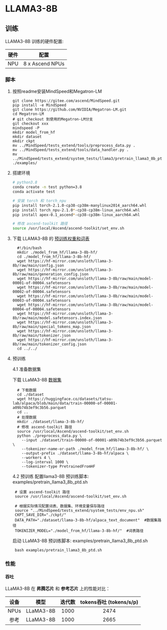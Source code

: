 # LLAMA3-8B

## 训练

LLAMA3-8B 训练的硬件配置:

| 硬件 |      配置      |
| :--: | :-------------: |
| NPU | 8 x Ascend NPUs |

### 脚本

1. 按照readme安装MindSpeed和Megatron-LM

   ```shell
   git clone https://gitee.com/ascend/MindSpeed.git
   pip install -e MindSpeed
   git clone https://github.com/NVIDIA/Megatron-LM.git
   cd Megatron-LM
   # git checkout 到使用的Megatron-LM分支
   git checkout xxx
   mindspeed -P
   mkdir model_from_hf
   mkdir dataset
   mkdir ckpt
   mv ../MindSpeed/tests_extend/tools/preprocess_data.py .
   mv ../MindSpeed/tests_extend/tools/data_handler.py .
   mv ../MindSpeed/tests_extend/system_tests/llama3/pretrain_llama3_8b_ptd.sh ./examples/
   ```
2. 搭建环境

   ```bash
   # python3.8
   conda create -n test python=3.8
   conda activate test

   # 安装 torch 和 torch_npu
   pip install torch-2.1.0-cp38-cp38m-manylinux2014_aarch64.whl
   pip install torch_npu-2.1.0*-cp38-cp38m-linux_aarch64.whl
   pip install apex-0.1_ascend*-cp38-cp38m-linux_aarch64.whl

   # 修改 ascend-toolkit 路径
   source /usr/local/Ascend/ascend-toolkit/set_env.sh
   ```
3. 下载 LLAMA3-8B 的 [预训练权重和词表](https://hf-mirror.com/unsloth/llama-3-8b/tree/main)

   ```shell
     #!/bin/bash
     mkdir ./model_from_hf/llama-3-8b-hf/
     cd ./model_from_hf/llama-3-8b-hf/
     wget https://hf-mirror.com/unsloth/llama-3-8b/raw/main/config.json
     wget https://hf-mirror.com/unsloth/llama-3-8b/raw/main/generation_config.json
     wget https://hf-mirror.com/unsloth/llama-3-8b/raw/main/model-00001-of-00004.safetensors
     wget https://hf-mirror.com/unsloth/llama-3-8b/raw/main/model-00002-of-00004.safetensors
     wget https://hf-mirror.com/unsloth/llama-3-8b/raw/main/model-00003-of-00004.safetensors
     wget https://hf-mirror.com/unsloth/llama-3-8b/raw/main/model-00004-of-00004.safetensors
     wget https://hf-mirror.com/unsloth/llama-3-8b/raw/main/model.safetensors.index.json
     wget https://hf-mirror.com/unsloth/llama-3-8b/raw/main/special_tokens_map.json
     wget https://hf-mirror.com/unsloth/llama-3-8b/raw/main/tokenizer.json
     wget https://hf-mirror.com/unsloth/llama-3-8b/raw/main/tokenizer_config.json
     cd ../../
   ```

4. 预训练

   4.1 准备数据集

   下载 LLaMA3-8B [数据集](https://huggingface.co/datasets/tatsu-lab/alpaca/blob/main/data/train-00000-of-00001-a09b74b3ef9c3b56.parquet)

   ```shell
     # 下载数据
     cd ./dataset
     wget https://huggingface.co/datasets/tatsu-lab/alpaca/blob/main/data/train-00000-of-00001-a09b74b3ef9c3b56.parquet
     cd ..
     # 处理数据   
     mkdir ./dataset/llama-3-8b-hf/
     # 修改 ascend-toolkit 路径
     source /usr/local/Ascend/ascend-toolkit/set_env.sh
     python ./preprocess_data.py \
       --input ./dataset/train-00000-of-00001-a09b74b3ef9c3b56.parquet \
       --tokenizer-name-or-path ./model_from_hf/llama-3-8b-hf/ \
       --output-prefix ./dataset/llama-3-8b-hf/alpaca \
       --workers 4 \
       --log-interval 1000 \
       --tokenizer-type PretrainedFromHF
   ```

   4.2 预训练
   配置llama3-8B 预训练脚本: examples/pretrain_llama3_8b_ptd.sh

   ```shell
    # 设置 ascend-toolkit 路径
    source /usr/local/Ascend/ascend-toolkit/set_env.sh 

    # 根据实际情况配置词表、数据集、环境变量保存路径
    source "../MindSpeed/tests_extend/system_tests/env_npu.sh"
    CKPT_SAVE_DIR="./ckpt/"
    DATA_PATH="./dataset/llama-3-8b-hf/alpaca_text_document"  #数据集路径
    TOKENIZER_MODEL="./model_from_hf/llama-3-8b-hf/"  #词表路径
   ```
   
   启动 LLaMA3-8B 预训练脚本: examples/pretrain_llama3_8b_ptd.sh

   ```shell
    bash examples/pretrain_llama3_8b_ptd.sh
   ```

### 性能

#### 吞吐

LLaMA3-8B 在 **昇腾芯片** 和 **参考芯片** 上的性能对比：

| 设备 |   模型   | 迭代数 | tokens吞吐 (tokens/s/p) |
| :--: | :-------: | :----: | :---------------------: |
| NPUs | LLaMA3-8B |  1000  |        2474         |
| 参考 | LLaMA3-8B |  1000  |        2665          |
